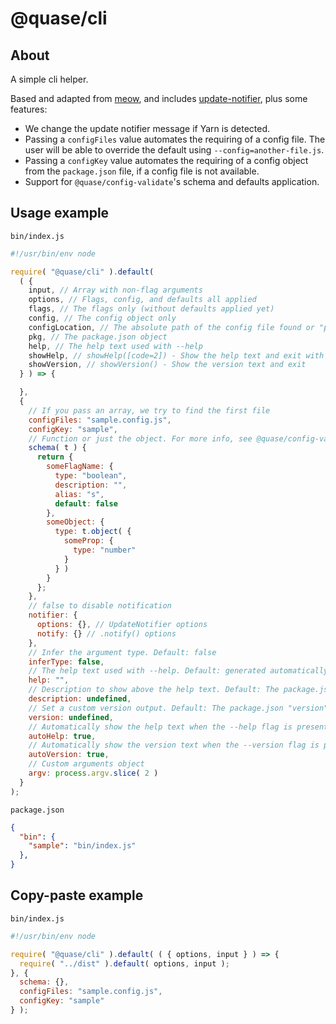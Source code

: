 # @quase/cli

## About

A simple cli helper.

Based and adapted from [meow](https://github.com/sindresorhus/meow), and includes [update-notifier](https://github.com/yeoman/update-notifier), plus some features:

- We change the update notifier message if Yarn is detected.
- Passing a `configFiles` value automates the requiring of a config file. The user will be able to override the default using `--config=another-file.js`.
- Passing a `configKey` value automates the requiring of a config object from the `package.json` file, if a config file is not available.
- Support for `@quase/config-validate`'s schema and defaults application.

## Usage example

`bin/index.js`

```js
#!/usr/bin/env node

require( "@quase/cli" ).default(
  ( {
    input, // Array with non-flag arguments
    options, // Flags, config, and defaults all applied
    flags, // The flags only (without defaults applied yet)
    config, // The config object only
    configLocation, // The absolute path of the config file found or "pkg"
    pkg, // The package.json object
    help, // The help text used with --help
    showHelp, // showHelp([code=2]) - Show the help text and exit with code
    showVersion, // showVersion() - Show the version text and exit
  } ) => {

  },
  {
    // If you pass an array, we try to find the first file
    configFiles: "sample.config.js",
    configKey: "sample",
    // Function or just the object. For more info, see @quase/config-validate
    schema( t ) {
      return {
        someFlagName: {
          type: "boolean",
          description: "",
          alias: "s",
          default: false
        },
        someObject: {
          type: t.object( {
            someProp: {
              type: "number"
            }
          } )
        }
      };
    },
    // false to disable notification
    notifier: {
      options: {}, // UpdateNotifier options
      notify: {} // .notify() options
    },
    // Infer the argument type. Default: false
    inferType: false,
    // The help text used with --help. Default: generated automatically from schema
    help: "",
    // Description to show above the help text. Default: The package.json "description" property
    description: undefined,
    // Set a custom version output. Default: The package.json "version" property
    version: undefined,
    // Automatically show the help text when the --help flag is present
    autoHelp: true,
    // Automatically show the version text when the --version flag is present
    autoVersion: true,
    // Custom arguments object
    argv: process.argv.slice( 2 )
  }
);
```

`package.json`

```json
{
  "bin": {
    "sample": "bin/index.js"
  },
}
```

## Copy-paste example

`bin/index.js`

```js
#!/usr/bin/env node

require( "@quase/cli" ).default( ( { options, input } ) => {
  require( "../dist" ).default( options, input );
}, {
  schema: {},
  configFiles: "sample.config.js",
  configKey: "sample"
} );
```
